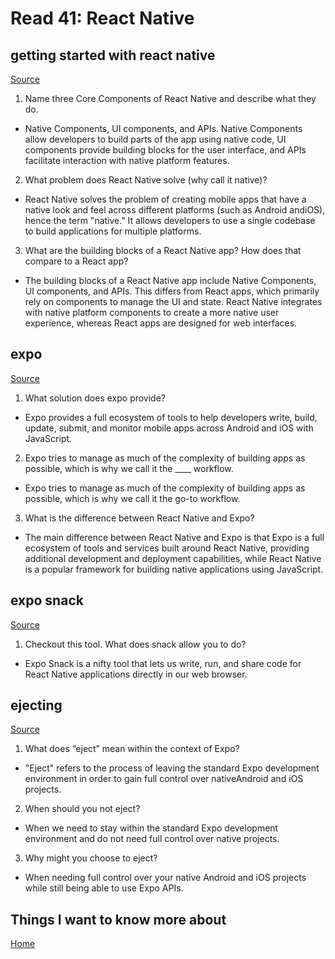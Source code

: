 # Read 41: React Native

## getting started with react native

[Source](https://reactnative.dev/docs/getting-started)

1. Name three Core Components of React Native and describe what they do.

- Native Components, UI components, and APIs. Native Components allow developers to build parts of the app using native code, UI components provide building blocks for the user interface, and APIs facilitate interaction with native platform features.

2. What problem does React Native solve (why call it native)?

- React Native solves the problem of creating mobile apps that have a native look and feel across different platforms (such as ​Android and ​iOS), hence the term "native." It allows developers to use a single codebase to build applications for multiple platforms.

3. What are the building blocks of a React Native app? How does that compare to a React app?

- The building blocks of a React Native app include Native Components, UI components, and APIs. This differs from React apps, which primarily rely on components to manage the UI and state. React Native integrates with native platform components to create a more native user experience, whereas React apps are designed for web interfaces.

## expo

[Source](https://expo.dev/)

1. What solution does expo provide?

- Expo provides a full ecosystem of tools to help developers write, build, update, submit, and monitor mobile apps across ​Android and ​iOS with ​JavaScript.

2. Expo tries to manage as much of the complexity of building apps as possible, which is why we call it the ____ workflow.

- Expo tries to manage as much of the complexity of building apps as possible, which is why we call it the go-to workflow.

3. What is the difference between React Native and Expo?

- The main difference between ​React Native and Expo is that Expo is a full ecosystem of tools and services built around React Native, providing additional development and deployment capabilities, while React Native is a popular framework for building native applications using JavaScript.

## expo snack

[Source](https://snack.expo.dev/)

1. Checkout this tool. What does snack allow you to do?

- Expo Snack is a nifty tool that lets us write, run, and share code for React Native applications directly in our web browser.

## ejecting

[Source](https://docs.expo.dev/archive/glossary/#eject?redirected)

1. What does “eject” mean within the context of Expo?

- "Eject" refers to the process of leaving the standard Expo development environment in order to gain full control over native ​Android and ​iOS projects.

2. When should you not eject?

- When we need to stay within the standard Expo development environment and do not need full control over native projects.

3. Why might you choose to eject?

- When needing full control over your native Android and iOS projects while still being able to use Expo APIs.

## Things I want to know more about

[Home](https://sfpagalan.github.io/reading-notes/)